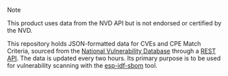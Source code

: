 > [!NOTE]
> This product uses data from the NVD API but is not endorsed or certified by the NVD.

This repository holds JSON-formatted data for CVEs and CPE Match Criteria, sourced from
the [National Vulnerability Database][1] through a [REST API][2]. The data is updated every
two hours. Its primary purpose is to be used for vulnerability scanning with the [esp-idf-sbom][3] tool.

[1]: https://nvd.nist.gov/
[2]: https://nvd.nist.gov/developers/start-here
[3]: https://github.com/espressif/esp-idf-sbom
